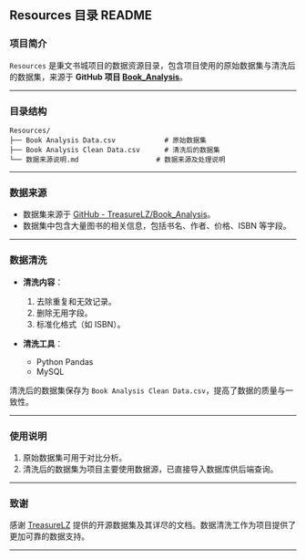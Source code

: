 
## Resources 目录 README

### 项目简介

`Resources` 是秉文书城项目的数据资源目录，包含项目使用的原始数据集与清洗后的数据集，来源于 **GitHub 项目 [Book_Analysis](https://github.com/TreasureLZ/Book_Analysis)**。

---

### 目录结构

```plaintext
Resources/
├── Book Analysis Data.csv            # 原始数据集
├── Book Analysis Clean Data.csv      # 清洗后的数据集
└── 数据来源说明.md                   # 数据来源及处理说明
```

---

### 数据来源

- 数据集来源于 [GitHub - TreasureLZ/Book_Analysis](https://github.com/TreasureLZ/Book_Analysis)。
- 数据集中包含大量图书的相关信息，包括书名、作者、价格、ISBN 等字段。

---

### 数据清洗

- **清洗内容**：
    1. 去除重复和无效记录。
    2. 删除无用字段。
    3. 标准化格式（如 ISBN）。

- **清洗工具**：
    - Python Pandas
    - MySQL

清洗后的数据集保存为 `Book Analysis Clean Data.csv`，提高了数据的质量与一致性。

---

### 使用说明

1. 原始数据集可用于对比分析。
2. 清洗后的数据集为项目主要使用数据源，已直接导入数据库供后端查询。

---

### 致谢

感谢 [TreasureLZ](https://github.com/TreasureLZ) 提供的开源数据集及其详尽的文档。数据清洗工作为项目提供了更加可靠的数据支持。

---